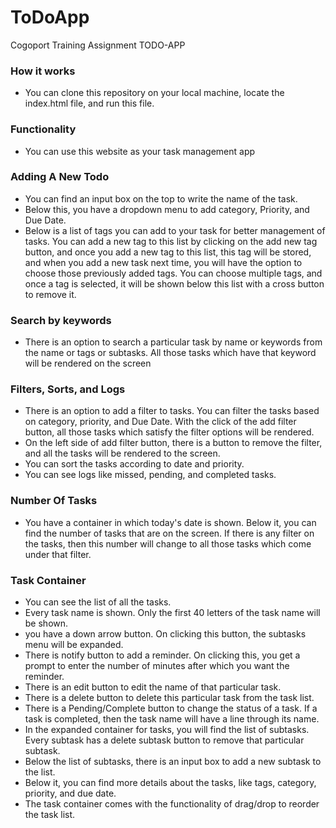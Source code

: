 # ToDoApp
Cogoport Training Assignment TODO-APP
### How it works
* You can clone this repository on your local machine, locate the index.html file, and run this file.
### Functionality 
* You can use this website as your task management app
### Adding A New Todo
* You can find an input box on the top to write the name of the task.
* Below this, you have a dropdown menu to add category, Priority, and Due Date.
* Below is a list of tags you can add to your task for better management of tasks. You can add a new tag to this list by clicking on the add new tag button, and once you add a new tag to this list, this tag will be stored, and when you add a new task next time, you will have the option to choose those previously added tags. You can choose multiple tags, and once a tag is selected, it will be shown below this list with a cross button to remove it.
### Search by keywords
* There is an option to search a particular task by name or keywords from the name or tags or subtasks. All those tasks which have that keyword will be rendered on the screen
### Filters, Sorts, and Logs 
* There is an option to add a filter to tasks. You can filter the tasks based on category, priority, and Due Date. With the click of the add filter button, all those tasks which satisfy the filter options will be rendered.
* On the left side of add filter button, there is a button to remove the filter, and all the tasks will be rendered to the screen.
* You can sort the tasks according to date and priority.
* You can see logs like missed, pending, and completed tasks.
### Number Of Tasks
* You have a container in which today's date is shown. Below it, you can find the number of tasks that are on the screen. If there is any filter on the tasks, then this number will change to all those tasks which come under that filter.
### Task Container
* You can see the list of all the tasks.
* Every task name is shown. Only the first 40 letters of the task name will be shown.
* you have a down arrow button. On clicking this button, the subtasks menu will be expanded.
* There is notify button to add a reminder. On clicking this, you get a prompt to enter the number of minutes after which you want the reminder.
* There is an edit button to edit the name of that particular task.
* There is a delete button to delete this particular task from the task list.
* There is a Pending/Complete button to change the status of a task. If a task is completed, then the task name will have a line through its name.
* In the expanded container for tasks, you will find the list of subtasks. Every subtask has a delete subtask button to remove that particular subtask.
* Below the list of subtasks, there is an input box to add a new subtask to the list.
* Below it, you can find more details about the tasks, like tags, category, priority, and due date.
* The task container comes with the functionality of drag/drop to reorder the task list.
  
